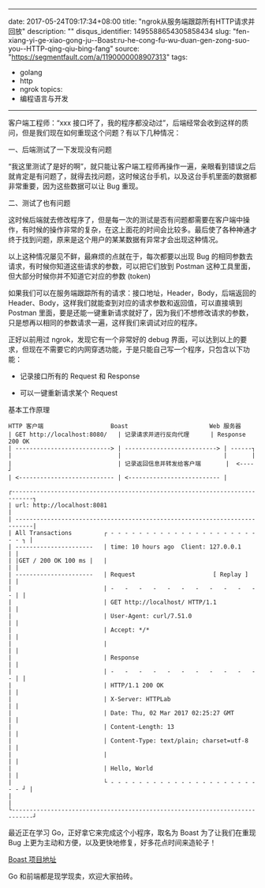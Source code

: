 
---
date: 2017-05-24T09:17:34+08:00
title: "ngrok从服务端跟踪所有HTTP请求并回放"
description: ""
disqus_identifier: 1495588654305858434
slug: "fen-xiang-yi-ge-xiao-gong-ju--Boast:ru-he-cong-fu-wu-duan-gen-zong-suo-you--HTTP-qing-qiu-bing-fang"
source: "https://segmentfault.com/a/1190000008907313"
tags: 
- golang 
- http 
- ngrok 
topics:
- 编程语言与开发
---

客户端工程师：“xxx
接口坏了，我的程序都没动过”，后端经常会收到这样的质问，但是我们现在如何重现这个问题？有以下几种情况：

一、后端测试了一下发现没有问题

“我这里测试了是好的啊”，就只能让客户端工程师再操作一遍，亲眼看到错误之后就肯定是有问题了，就得去找问题，这时候这台手机，以及这台手机里面的数据都非常重要，因为这些数据可以让
Bug 重现。

二、测试了也有问题

这时候后端就去修改程序了，但是每一次的测试是否有问题都需要在客户端中操作，有时候的操作非常的复杂，在这上面花的时间会比较多。最后使了各种神通才终于找到问题，原来是这个用户的某某数据有异常才会出现这种情况。

以上这种情况屡见不鲜，最麻烦的点就在于，每次都要以出现 Bug
的相同参数去请求，有时候你知道这些请求的参数，可以把它们放到 Postman
这种工具里面，但大部分时候你并不知道它对应的参数 (token)

如果我们可以在服务端跟踪所有的请求：接口地址，Header，Body，后端返回的
Header、Body，这样我们就能查到对应的请求参数和返回值，可以直接填到
Postman
里面，要是还能一键重新请求就好了，因为我们不想修改请求的参数，只是想再以相同的参数请求一遍，这样我们来调试对应的程序。

正好以前用过 ngrok，发现它有一个非常好的 debug
界面，可以达到以上的要求，但现在不需要它的内网穿透功能，于是只能自己写一个程序，只包含以下功能：

-   记录接口所有的 Request 和 Response

-   可以一键重新请求某个 Request

基本工作原理

    HTTP 客户端                   Boast                       Web 服务器
    | GET http://localhost:8080/   | 记录请求并进行反向代理      | Response 200 OK
    | ---------------------------> | --------------------------> | ------┐
    |                              |                             |       |
    |                              | 记录返回信息并转发给客户端       |  <----┘
    | <--------------------------- | <-------------------------- |

    ┌----------------------------------------------------------------------------┐
    | url: http://localhost:8081                                                 |
    | ---------------------------------------------------------------------------|
    | All Transactions         ┌ - - - - - - - - - - - - - - - - - - - - - - - ┐ |
    | ----------------------   | time: 10 hours ago  Client: 127.0.0.1         | |
    | |GET / 200 OK 100 ms |   |                                               | |
    | ----------------------   | Request                      [ Replay ]       | |
    |                          | -   -   -   -   -   -   -   -   -   -   -   - | |
    |                          | GET http://localhost/ HTTP/1.1                | |
    |                          | User-Agent: curl/7.51.0                       | |
    |                          | Accept: */*                                   | |
    |                          |                                               | |
    |                          | Response                                      | |
    |                          | -   -   -   -   -   -   -   -   -   -   -   - | |
    |                          | HTTP/1.1 200 OK                               | |
    |                          | X-Server: HTTPLab                             | |
    |                          | Date: Thu, 02 Mar 2017 02:25:27 GMT           | |
    |                          | Content-Length: 13                            | |
    |                          | Content-Type: text/plain; charset=utf-8       | |
    |                          |                                               | |
    |                          | Hello, World                                  | |
    |                          └ - - - - - - - - - - - - - - - - - - - - - - - ┘ |
    |                                                                            |
    └----------------------------------------------------------------------------┘

最近正在学习 Go，正好拿它来完成这个小程序，取名为 Boast 为了让我们在重现
Bug 上更为主动和方便，以及更快地修复，好多花点时间来造轮子！

[Boast 项目地址](https://github.com/dcb9/boast)

Go 和前端都是现学现卖，欢迎大家拍砖。

